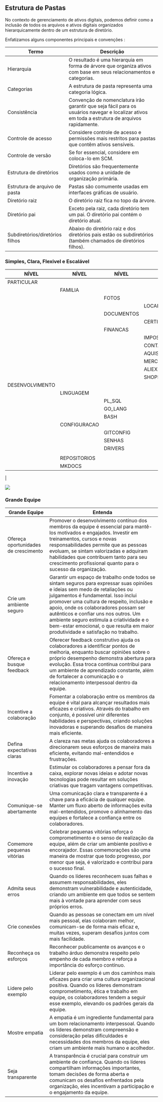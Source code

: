 ## Estrutura de Pastas
No contexto de gerenciamento de ativos digitais, podemos definir como a inclusão de todos os arquivos e ativos digitais organizados hierarquicamente dentro de um estrutura de diretório.

Enfatizamos alguns componentes principais e convenções :

| Termo                   | Descrição     |
| -----                   | ------        |
| Hierarquia              | O resultado é uma hierarquia em forma de árvore que organiza ativos com base em seus relacionamentos e categorias. |
|Categorias               | A estrutura de pasta representa uma categoria lógica. |
| Consistência            | Convenção de nomenclatura irão garantir que seja fácil para os usuários navegar e localizar ativos em toda a estrutura de arquivos rapidamente. |
| Controle de acesso      | Considere controle de acesso e permissões mais restritos para pastas que contêm ativos sensíveis. |
| Controle de versão      | Se for essencial, considere em coloca-lo em SCM. |
| Estrutura de diretórios | Diretórios são frequentemente usados como a unidade de organização primária. |
| Estrutura de arquivo de pasta | Pastas são comumente usadas em interfaces gráficas de usuário. |
| Diretório raiz          | O diretório raiz fica no topo da árvore. |
| Diretório pai           |  Exceto pela raiz, cada diretório tem um pai. O diretório pai contém o diretório atual. |
| Subdiretórios/diretórios filhos | Abaixo do diretório raiz e dos diretórios pais estão os subdiretórios (também chamados de diretórios filhos). |

### Simples, Clara, Flexivel e Escalável

| NÍVEL           | NÍVEL        | NÍVEL      | NÍVEL             | NÍVEL        | NÍVEL      | NÍVEL            | NÍVEL       | NÍVEL   |
| ----            | ----         | ----       | ----              | ----         | ----       | ----             | ----        | ----    |
| PARTICULAR      |              |            |                   | PROFISSIONAL |            |                  |             |         |
|                 | FAMILIA      |            |                   |              | CLIENTES   |                  |             |         |
|                 |              | FOTOS      |                   |              |            | CONVERSAS        |             |         |
|                 |              |            | LOCAL             |              |            |                  | REUNIAO     |         |
|                 |              | DOCUMENTOS |                   |              |            | PROJETOS         |             |         |
|                 |              |            | CERTIFICADOS      |              |            |                  | PROJETO_001 |         |
|                 |              | FINANCAS   |                   |              |            |                  | PROJEOT_002 |         |
|                 |              |            | IMPOSTO_RENDA     |              |            |                  |             |         |
|                 |              |            | CONTAS_PUBLICAS   |              |            |                  |             |         |
|                 |              |            | AQUISICOES        |              |            |                  |             |         |
|                 |              |            |     MERCADO_LIVRE |              |            |                  |             |         |
|                 |              |            |     ALIEXPRESS    |              |            |                  |             |         |
|                 |              |            |     SHOPPE        |              |            |                  |             |         |
| DESENVOLVIMENTO |              |            |                   |              |            |                  |             |         |
|                 | LINGUAGEM    |            |                   |              |            |                  |             |         |
|                 |              | PL_SQL     |                   |              |            |                  |             |         |
|                 |              | GO_LANG    |                   |              |            |                  |             |         |
|                 |              | BASH       |                   |              |            |                  |             |         |
|                 | CONFIGURACAO |            |                   |              |            |                  |             |         |
|                 |              | GITCONFIG  |                   |              |            |                  |             |         |
|                 |              | SENHAS     |                   |              |            |                  |             |         |
|                 |              | DRIVERS    |                   |              |            |                  |             |         |
|                 |              |            |                   |              |            |                  |             |         |
|                 | REPOSITORIOS |            |                   |              |            |                  |             |         |
|                 | MKDOCS       |            |                   |              |            |                  |             |         |
|

![](img/disco-interno-padrao.png)

### Grande Equipe

 | Grande Equipe                        | Entenda |
 | ----------                           | ----------- |
 | Ofereça oportunidades de crescimento | Promover o desenvolvimento contínuo dos membros da equipe é essencial para mantê-los motivados e engajados. Investir em treinamentos, cursos e novas responsabilidades permite que as pessoas evoluam, se sintam valorizadas e adquiram habilidades que contribuem tanto para seu crescimento profissional quanto para o sucesso da organização. |
 | Crie um ambiente seguro              | Garantir um espaço de trabalho onde todos se sintam seguros para expressar suas opiniões e ideias sem medo de retaliações ou julgamentos é fundamental. Isso inclui promover uma cultura de respeito, inclusão e apoio, onde os colaboradores possam ser autênticos e confiar uns nos outros. Um ambiente seguro estimula a criatividade e o bem-estar emocional, o que resulta em maior produtividade e satisfação no trabalho. |
 | Ofereça e busque feedback            | Oferecer feedback construtivo ajuda os colaboradores a identificar pontos de melhoria, enquanto buscar opiniões sobre o próprio desempenho demonstra abertura para evolução. Essa troca contínua contribui para um ambiente de aprendizado constante, além de fortalecer a comunicação e o relacionamento interpessoal dentro da equipe. |
 | Incentive a colaboração              | Fomentar a colaboração entre os membros da equipe é vital para alcançar resultados mais eficazes e criativos. Através do trabalho em conjunto, é possível unir diferentes habilidades e perspectivas, criando soluções inovadoras e superando desafios de maneira mais eficiente.  |
 | Defina expectativas claras           | A clareza nas metas ajuda os colaboradores a direcionarem seus esforços de maneira mais eficiente, evitando mal-entendidos e frustrações.  |
 | Incentive a inovação                 | Estimular os colaboradores a pensar fora da caixa, explorar novas ideias e adotar novas tecnologias pode resultar em soluções criativas que tragam vantagens competitivas.  |
 | Comunique-se abertamente             | Uma comunicação clara e transparente é a chave para a eficácia de qualquer equipe. Manter um fluxo aberto de informações evita mal-entendidos, promove o alinhamento das equipes e fortalece a confiança entre os colaboradores. |
 | Comemore pequenas vitórias           | Celebrar pequenas vitórias reforça o comprometimento e o senso de realização da equipe, além de criar um ambiente positivo e encorajador. Essas comemorações são uma maneira de mostrar que todo progresso, por menor que seja, é valorizado e contribui para o sucesso final. |
 | Admita seus erros                    | Quando os líderes reconhecem suas falhas e assumem responsabilidades, eles demonstram vulnerabilidade e autenticidade, criando um ambiente em que todos se sentem mais à vontade para aprender com seus próprios erros.  |
 | Crie conexões                        | Quando as pessoas se conectam em um nível mais pessoal, elas colaboram melhor, comunicam-se de forma mais eficaz e, muitas vezes, superam desafios juntos com mais facilidade.                                                                                             |
 | Reconheça os esforços                | Reconhecer publicamente os avanços e o trabalho árduo demonstra respeito pelo empenho de cada membro e reforça a importância do esforço contínuo.                                                                                                                          |
 | Lidere pelo exemplo                  | Liderar pelo exemplo é um dos caminhos mais eficazes para criar uma cultura organizacional positiva. Quando os líderes demonstram comprometimento, ética e trabalho em equipe, os colaboradores tendem a seguir esse exemplo, elevando os padrões gerais da equipe.        |
 | Mostre empatia                       | A empatia é um ingrediente fundamental para um bom relacionamento interpessoal. Quando os líderes demonstram compreensão e consideração pelas dificuldades e necessidades dos membros da equipe, eles criam um ambiente mais humano e acolhedor.                           |
 | Seja transparente                    | A transparência é crucial para construir um ambiente de confiança. Quando os líderes compartilham informações importantes, tomam decisões de forma aberta e comunicam os desafios enfrentados pela organização, eles incentivam a participação e o engajamento da equipe.  |

